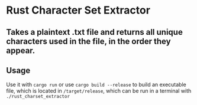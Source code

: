 # Rust Character Set Extractor

Takes a plaintext .txt file and returns all unique characters used in the file, in the order they appear.
---
## Usage
Use it with `cargo run` or use `cargo build --release` to build an executable file, which is located in `/target/release`, which can be run in a terminal with `./rust_charset_extractor`
